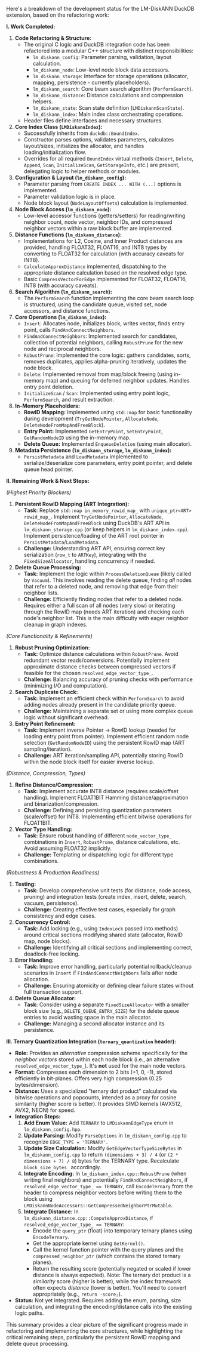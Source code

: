Here's a breakdown of the development status for the LM-DiskANN DuckDB extension, based on the refactoring work:

**I. Work Completed:**

1. **Code Refactoring & Structure:**
   - The original C logic and DuckDB integration code has been refactored into a modular C++ structure with distinct responsibilities:
     - `lm_diskann_config`: Parameter parsing, validation, layout calculation.
     - `lm_diskann_node`: Low-level node block data accessors.
     - `lm_diskann_storage`: Interface for storage operations (allocator, mapping, persistence - currently placeholders).
     - `lm_diskann_search`: Core beam search algorithm (`PerformSearch`).
     - `lm_diskann_distance`: Distance calculations and compression helpers.
     - `lm_diskann_state`: Scan state definition (`LMDiskannScanState`).
     - `lm_diskann_index`: Main index class orchestrating operations.
   - Header files define interfaces and necessary structures.
2. **Core Index Class (`LMDiskannIndex`):**
   - Successfully inherits from `duckdb::BoundIndex`.
   - Constructor parses options, validates parameters, calculates layout/sizes, initializes the allocator, and handles loading/initialization flow.
   - Overrides for all required `BoundIndex` virtual methods (`Insert`, `Delete`, `Append`, `Scan`, `InitializeScan`, `GetStorageInfo`, etc.) are present, delegating logic to helper methods or modules.
3. **Configuration & Layout (`lm_diskann_config`):**
   - Parameter parsing from `CREATE INDEX ... WITH (...)` options is implemented.
   - Parameter validation logic is in place.
   - Node block layout (`NodeLayoutOffsets`) calculation is implemented.
4. **Node Block Access (`lm_diskann_node`):**
   - Low-level accessor functions (getters/setters) for reading/writing neighbor count, node vector, neighbor IDs, and compressed neighbor vectors within a raw block buffer are implemented.
5. **Distance Functions (`lm_diskann_distance`):**
   - Implementations for L2, Cosine, and Inner Product distances are provided, handling FLOAT32, FLOAT16, and INT8 types by converting to FLOAT32 for calculation (with accuracy caveats for INT8).
   - `CalculateApproxDistance` implemented, dispatching to the appropriate distance calculation based on the resolved edge type.
   - Basic `CompressVectorForEdge` implemented for FLOAT32, FLOAT16, INT8 (with accuracy caveats).
6. **Search Algorithm (`lm_diskann_search`):**
   - The `PerformSearch` function implementing the core beam search loop is structured, using the candidate queue, visited set, node accessors, and distance functions.
7. **Core Operations (`lm_diskann_index`):**
   - `Insert`: Allocates node, initializes block, writes vector, finds entry point, calls `FindAndConnectNeighbors`.
   - `FindAndConnectNeighbors`: Implemented search for candidates, collection of potential neighbors, calling `RobustPrune` for the new node and reciprocal neighbors.
   - `RobustPrune`: Implemented the core logic: gathers candidates, sorts, removes duplicates, applies alpha-pruning iteratively, updates the node block.
   - `Delete`: Implemented removal from map/block freeing (using in-memory map) and queuing for deferred neighbor updates. Handles entry point deletion.
   - `InitializeScan` / `Scan`: Implemented using entry point logic, `PerformSearch`, and result extraction.
8. **In-Memory Placeholders:**
   - **RowID Mapping:** Implemented using `std::map` for basic functionality during development (`TryGetNodePointer`, `AllocateNode`, `DeleteNodeFromMapAndFreeBlock`).
   - **Entry Point:** Implemented `GetEntryPoint`, `SetEntryPoint`, `GetRandomNodeID` using the in-memory map.
   - **Delete Queue:** Implemented `EnqueueDeletion` (using main allocator).
9. **Metadata Persistence (`lm_diskann_storage`, `lm_diskann_index`):**
   - `PersistMetadata` and `LoadMetadata` implemented to serialize/deserialize core parameters, entry point pointer, and delete queue head pointer.

**II. Remaining Work & Next Steps:**

*(Highest Priority Blockers)*

1. **Persistent RowID Mapping (ART Integration):**
   - **Task:** Replace `std::map in_memory_rowid_map_` with `unique_ptr<ART> rowid_map_`. Implement `TryGetNodePointer`, `AllocateNode`, `DeleteNodeFromMapAndFreeBlock` using DuckDB's ART API in `lm_diskann_storage.cpp` (or keep helpers in `lm_diskann_index.cpp`). Implement persistence/loading of the ART root pointer in `PersistMetadata`/`LoadMetadata`.
   - **Challenge:** Understanding ART API, ensuring correct key serialization (`row_t` to `ARTKey`), integrating with the `FixedSizeAllocator`, handling concurrency if needed.
2. **Delete Queue Processing:**
   - **Task:** Implement the logic within `ProcessDeletionQueue` (likely called by `Vacuum`). This involves reading the delete queue, finding *all* nodes that refer to a deleted node, and removing that edge from their neighbor lists.
   - **Challenge:** Efficiently finding nodes that refer to a deleted node. Requires either a full scan of all nodes (very slow) or iterating through the RowID map (needs ART iteration) and checking each node's neighbor list. This is the main difficulty with eager neighbor cleanup in graph indexes.

*(Core Functionality & Refinements)*

1. **Robust Pruning Optimization:**
   - **Task:** Optimize distance calculations within `RobustPrune`. Avoid redundant vector reads/conversions. Potentially implement approximate distance checks between compressed vectors if feasible for the chosen `resolved_edge_vector_type_`.
   - **Challenge:** Balancing accuracy of pruning checks with performance (minimizing I/O and computation).
2. **Search Duplicate Check:**
   - **Task:** Implement an efficient check within `PerformSearch` to avoid adding nodes already present in the candidate priority queue.
   - **Challenge:** Maintaining a separate set or using more complex queue logic without significant overhead.
3. **Entry Point Refinement:**
   - **Task:** Implement inverse Pointer -> RowID lookup (needed for loading entry point from pointer). Implement efficient random node selection (`GetRandomNodeID`) using the persistent RowID map (ART sampling/iteration).
   - **Challenge:** ART iteration/sampling API, potentially storing RowID within the node block itself for easier inverse lookup.

*(Distance, Compression, Types)*

1. **Refine Distance/Compression:**
   - **Task:** Implement accurate INT8 distance (requires scale/offset handling). Implement FLOAT1BIT Hamming distance/approximation and binarization/compression.
   - **Challenge:** Defining and persisting quantization parameters (scale/offset) for INT8. Implementing efficient bitwise operations for FLOAT1BIT.
2. **Vector Type Handling:**
   - **Task:** Ensure robust handling of different `node_vector_type_` combinations in `Insert`, `RobustPrune`, distance calculations, etc. Avoid assuming FLOAT32 implicitly.
   - **Challenge:** Templating or dispatching logic for different type combinations.

*(Robustness & Production Readiness)*

1. **Testing:**
   - **Task:** Develop comprehensive unit tests (for distance, node access, pruning) and integration tests (create index, insert, delete, search, vacuum, persistence).
   - **Challenge:** Creating effective test cases, especially for graph consistency and edge cases.
2. **Concurrency Control:**
   - **Task:** Add locking (e.g., using `IndexLock` passed into methods) around critical sections modifying shared state (allocator, RowID map, node blocks).
   - **Challenge:** Identifying all critical sections and implementing correct, deadlock-free locking.
3. **Error Handling:**
   - **Task:** Improve error handling, particularly potential rollback/cleanup scenarios in `Insert` if `FindAndConnectNeighbors` fails after node allocation.
   - **Challenge:** Ensuring atomicity or defining clear failure states without full transaction support.
4. **Delete Queue Allocator:**
   - **Task:** Consider using a separate `FixedSizeAllocator` with a smaller block size (e.g., `DELETE_QUEUE_ENTRY_SIZE`) for the delete queue entries to avoid wasting space in the main allocator.
   - **Challenge:** Managing a second allocator instance and its persistence.

**III. Ternary Quantization Integration (`ternary_quantization` header):**

- **Role:** Provides an *alternative* compression scheme specifically for the *neighbor vectors* stored within each node block (i.e., an alternative `resolved_edge_vector_type_`). It's **not** used for the main node vectors.
- **Format:** Compresses each dimension to 2 bits (+1, 0, -1), stored efficiently in bit-planes. Offers very high compression (0.25 bytes/dimension).
- **Distance:** Uses a specialized "ternary dot product" calculated via bitwise operations and popcounts, intended as a proxy for cosine similarity (higher score is better). It provides SIMD kernels (AVX512, AVX2, NEON) for speed.
- **Integration Steps:**
  1. **Add Enum Value:** Add `TERNARY` to `LMDiskannEdgeType` enum in `lm_diskann_config.hpp`.
  2. **Update Parsing:** Modify `ParseOptions` in `lm_diskann_config.cpp` to recognize `EDGE_TYPE = 'TERNARY'`.
  3. **Update Size Calculation:** Modify `GetEdgeVectorTypeSizeBytes` in `lm_diskann_config.cpp` to return `(dimensions + 3) / 4` (or `(2 * dimensions + 7) / 8`) bytes for the TERNARY type. Recalculate `block_size_bytes_` accordingly.
  4. **Integrate Encoding:** In `lm_diskann_index.cpp::RobustPrune` (when writing final neighbors) and potentially `FindAndConnectNeighbors`, if `resolved_edge_vector_type_ == TERNARY`, call `EncodeTernary` from the header to compress neighbor vectors before writing them to the block using `LMDiskannNodeAccessors::GetCompressedNeighborPtrMutable`.
  5. **Integrate Distance:** In `lm_diskann_distance.cpp::ComputeApproxDistance`, if `resolved_edge_vector_type_ == TERNARY`:
     - Encode the `query_ptr` (float) into temporary ternary planes using `EncodeTernary`.
     - Get the appropriate kernel using `GetKernel()`.
     - Call the kernel function pointer with the query planes and the `compressed_neighbor_ptr` (which contains the stored ternary planes).
     - Return the resulting score (potentially negated or scaled if lower distance is always expected). Note: The ternary dot product is a *similarity* score (higher is better), while the index framework often expects *distance* (lower is better). You'll need to convert appropriately (e.g., `return -score;`).
- **Status:** Not yet integrated. Requires adding the enum, parsing, size calculation, and integrating the encoding/distance calls into the existing logic paths.

This summary provides a clear picture of the significant progress made in refactoring and implementing the core structures, while highlighting the critical remaining steps, particularly the persistent RowID mapping and delete queue processing.
